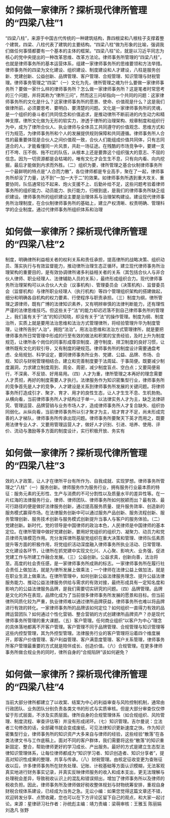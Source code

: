 # 如何做一家律所？探析现代律所管理的“四梁八柱”1

“四梁八柱”，来源于中国古代传统的一种建筑结构，靠四根梁和八根柱子支撑着整个建筑，四梁、八柱代表了建筑的主要结构。“四梁八柱”做为形象的比喻，强调我们做任何事情都要有一个基本的主体的框架。“四梁八柱”论，就是以习近平同志为核心的党中央提出的一种改革思维、改革方法论。律师事务所管理的“四梁八柱”，也就是律师事务所的基本运营体系，组建一家律师事务所的思维要领和方法举措。律师事务所的四梁为文化建设、组织建设、制度建设和人才建设，八柱是服务创新、党建创新、公益创新、品牌管理、客户管理、合规管理、知识管理与财税管理。律师事务管理之“四梁”（一）文化为先，律所管理之魂为什么要做一家律师事务所？要做一家什么样的律师事务所？怎么做一家律师事务所？这是笔者时常思考的三个问题，并将其称为“律所三问”，然而这三问却指向一个共同的问题：这家律师事务所的文化是什么？这家律师事务所的愿景、使命、价值观是什么？这是我们做律所前，必须要思考、要明白、要清楚的问题。文化是一家律师事务所的灵魂，是一个组织的奋斗者们共同信念和价值追求，是推动律所不断前进的内生动力和精神支撑。律所文化做为无形的软实力，渗透于律所的治理架构、规章制度和组织行为中，成为了律所合伙人、执业律师与全体员工共同遵守的价值观念、思维方式和行为规范，为律师事务所和个人的发展提供规则保障和共同遵循。律师事务所人合性的最重要体现是合伙人之间价值观一致，合伙人们能组成价值共同体，只有志同道合的人，才能看懂同一片风景，共赴一场征途。在残酷的市场竞争中，要建一支打不垮、压不倒、拖不烂的队伍，从根本上还是要靠这个组织强大的意志、不屈的信念。因为一切资源都是会枯竭的，唯有文化才会生生不息，只有向内看、向内挖掘，最后才能做到内求而外胜。（二）组织为要，律所管理之基合伙制律师事务所一个最鲜明的特点是“人合而力散”，各位律师都是专业高手，聚在了一起，律师事务所却没了力量，达不到“一加一大于二”的效果。如律师事务所遇到重大攻关、重要协同，队伍通常拉不起来、炮火支援不上、后勤补给不足，这些问题考验着律师事务所的组织能力、动员能力、执行能力，归根到底，是我们的律师事务所缺乏组织建设。律师事务所的组织建设主要是治理体系与治理架构建设。建设现代律师事务所治理制度，在合伙制律师事务所的基础上，建立产权清晰、权责明确、管理科学的企业制度。通过代律师事务所组织体系和治理

# 如何做一家律所？探析现代律所管理的“四梁八柱”2

制度，明确律所利益相关者的权利关系和责任承担，提高律所的战略决策、组织动员、落实执行与有效监督能力，推动律所治理生态正循环。建立现代律师事务所治理架构的重要目的，是有效协调律所诸多利益相关者的关系（其包括合伙人与非合伙人律师、职业经理人、法律辅助人员的关系），最终形成组织合力。现代律师事务所治理架构可以从合伙人大会（议事机构）、管理委员会（决策机构）、监督委员会（监督机构）与律所职业经理人（执行机构）等四个管理组织架构的搭建做起，细分和明确各自机构的权力要素、行使程序与职责承担。（三）制度为纲，律所管理之源律师，既有广博的法律知识素养，又有明辨审慎的法律判断能力，还有理性严谨的法律思维技巧。但这些关于“法”的能力却迟迟落不到自己律师事务所的管理上，我们虽有关于“法”的知识知晓，却没有关于“法”的操作管理。制度为纲、制度治所，实质上就是要用法治思维和法治方式管理律所，将经验管理升华为制度管理，让律所告别“人治”，拥抱“法治”。用法治思维和法治方式管理律所，就是要把律师事务所日常管理中形成的行至有效的做法和积累的宝贵经验，及时上升为制度规范，让律所各个岗位的同事形成尊崇制度、遵守制度、捍卫制度的良好习惯，让律所既有文化的软引导，又有制度的硬规范。律师事务所的制度设计需要通盘考虑、全局规划、科学设定，要同律师事务所业务、党建、公益、品牌、市场、合规、知识与财税管理相结合。建立和完善制度要于法周延、于事简便。既要减少制度漏洞，力求建立制度周到、周全、周密，减少制度盲点、空白点；又要简便易行，不深奥、不反锁、好用易用。（四）人才为重，律所管理之本再好的理念需要人才贯彻，再好的制度需要人才执行。法律服务作为知识密集型行业，律师事务所的竞争首先是人才的竞争，人才建设是关系到律师事务所发展的关键问题。将律师事务所打造成引才、聚才、育才、用才的良性生态，让人才生生不息、生机勃勃。从横向看，当前律师事务所人才结构过于单一，以法律实务人才为主，缺乏法律研究、管理运营、品牌营销与业务市场人才，造成律师事务所人才复合缺失、组织协同弱化。从纵向看，当前律师事务所以引才聚才为主，培才育才不足，尚未形成完善的人才梯队，律师事务所传承出现问题。律师事务所要聚天下英才而用之，既要用法律专业人才、又要用管理运营人才，做好人才识别、引进、培养、使用、评价、流动与激励等多方面的制度设计，实行积极开放、务实有

# 如何做一家律所？探析现代律所管理的“四梁八柱”3

效的人才政策，让人才在律所平台有所作为、自我成就、实现梦想。律师事务所管理之“八柱”（一）服务创新。律师服务作为服务行业，拥有服务行业最本质的特征：服务元素的无形性、生产与消费的不可分割性以及质量水平的差异性等。在一片红海的法律服务行业，律师、律师团队、律师事务所如何脱颖而出？最有效、最可行路径的便是做好法律服务创新，通过提高服务质量、提升服务效率、创造新的服务模式赢得市场。在法律服务创新中可以通过服务产品创新、服务流程创新、服务管理创新、服务技术创新与服务模式创新提升当事人与客户的服务体验。（二）党建创新。新时代，党的领导是中国律师的政治本色，人民律师是中国律师的基本定位。在律所管理中做好党建创新，要用好党组织的组织力、凝聚力、动员力和党员律师先锋模范作用。充分发挥律所基层党组织在重大决策和管理、律师队伍素质提升等方面的积极作用，将党组织活动深度融入律师事务所执业活动、日常管理、文化建设各环节，让律所在抓党建中实现文化兴、人心聚、影响大、业务强，促进党建工作与所建工作融合发展。（三）公益创新。公益求真，创新向善，法治将至。高度的社会责任感，是一家律师事务所成熟的标志。一家律师事务所在履行社会责任上做加法，就是为律所发展上做乘法；一个律师在法律公益上做加法，就是在职业生涯上做乘法。在律所管理中，如何创新公益法律服务理念、提升公益法律服务能力、推动公益法律服务供给与需求的有效对接，最终形成具有一定知名度和影响力的公益法律服务品牌，是我们需要切实研究的问题。（四）品牌管理。品牌是文化的外在表现，品牌化成为了当前很多律师事务所发展的愿景和目标。但当前律所同质化较为严重，执业律师难以通过律所品牌获益，律师事务所也难以将品牌进行有效的转化。一家律师事务所的品牌该如何定位？如何组织一直得力有效的品牌运营团队？如何通过个性化营销、整合营销的方式创建律所品牌资产？亦是现代律师事务所管理的重大课题。（五）客户管理。任何商业组织“以客户为中心”理念的具体落地都离不开客户管理。客户管理不同于品牌管理、合规管理与知识管理等这些内控型管理，其为外控型管理。法律服务行业的客户管理将沿着四个维度展开，即客户价值管理、客户利益管理、客户满意度管理、客户关系管理，律师事务所客户管理最重要的方式就是陪伴成长、创造价值。（六）合规管理。在更多律师事务所做合规业务的同时，律所自身的“合规陷阱”该如何避免？

# 如何做一家律所？探析现代律所管理的“四梁八柱”4

当前大部分律所都建立了以收案、结案为中心的利益审查与风险控制机制，通常由行政团队、业务团队分别负责各类文书的形式与实质审核。但是大部分审查仅仅停留于形式层面，不涉及实质层面。律所自身的合规管理体系（如合规组织、风险管理、制度流程、审查评估等）并没有形成闭环。（七）知识管理。吉尔曼说：立法者三句修改的话，全部藏书就会变成废纸，可见法律知识更新速度之快。作为知识密集型行业，律师事务所的知识资产大多来自与律师的经验，这些经验“散落”在各类法律文书与工作底稿上。面对不同的客户群体，我们需要将这些“散落”的知识重新固定、整合，帮助律师更好的学习成长、产出服务。最好的方式是建立生态型法律知识管理体系，让每位律师都成为“知识学习者、知识创造者、知识分享者”，提高对知识性成果的整理、共享与传承。（八）财税管理。由核定征收变更为查账征收以后，许多律师事务所在财务处理、记账、计税基础等方面认识模糊，无法客观真实地进行财务事实记录，并真实反映律师服务的收入和成本支出，更无法理解与处理税会差异，导致税收认识上的混乱和错误频出，增加了律师事务所以及律师的税收负担。因此，律师事务所及律师做好税收整体规划与财物统筹安排，重视自身财税合规体系建设，已经成为当务之急。无讼小编：如果您觉得这篇文章还不错，欢迎转发分享、点赞收藏，您也可以在下方评论区留下自己的观点，和大家一起讨论。来源：星律研习社作者：孙统彪主编：靖力责编：梁萌审核：王雅玉 陈丽娟 刘逸凡 张野

